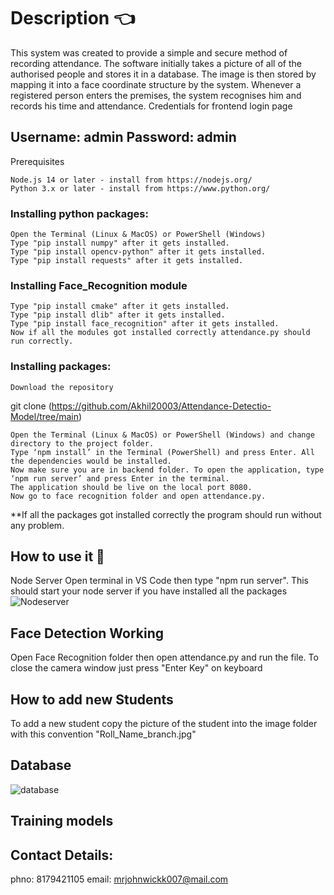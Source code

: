 # Description 👈

This system was created to provide a simple and secure method of recording attendance. The software initially takes a picture of all of the authorised people and stores it in a database. The image is then stored by mapping it into a face coordinate structure by the system. Whenever a registered person enters the premises, the system recognises him and records his time and attendance.
Credentials for frontend login page

## Username: admin Password: admin
Prerequisites

    Node.js 14 or later - install from https://nodejs.org/
    Python 3.x or later - install from https://www.python.org/

### Installing python packages:

    Open the Terminal (Linux & MacOS) or PowerShell (Windows)
    Type "pip install numpy" after it gets installed.
    Type "pip install opencv-python" after it gets installed.
    Type "pip install requests" after it gets installed.

### Installing Face_Recognition module

    Type "pip install cmake" after it gets installed.
    Type "pip install dlib" after it gets installed.
    Type "pip install face_recognition" after it gets installed.
    Now if all the modules got installed correctly attendance.py should run correctly.

### Installing packages:

    Download the repository

git clone (https://github.com/Akhil20003/Attendance-Detectio-Model/tree/main)

    Open the Terminal (Linux & MacOS) or PowerShell (Windows) and change directory to the project folder.
    Type ‘npm install’ in the Terminal (PowerShell) and press Enter. All the dependencies would be installed.
    Now make sure you are in backend folder. To open the application, type ‘npm run server’ and press Enter in the terminal.
    The application should be live on the local port 8080.
    Now go to face recognition folder and open attendance.py.

**If all the packages got installed correctly the program should run without any problem.
## How to use it 📖
Node Server
Open terminal in VS Code then type "npm run server". This should start your node server if you have installed all the packages
![Nodeserver](https://github.com/user-attachments/assets/d7eb2cce-bfdf-45c7-9583-987e5c0ddd3f)

## Face Detection Working
Open Face Recognition folder then open attendance.py and run the file. To close the camera window just press "Enter Key" on keyboard

## How to add new Students
To add a new student copy the picture of the student into the image folder with this convention 
"Roll_Name_branch.jpg"
## Database
![database](https://github.com/user-attachments/assets/3019ac64-b30e-4e36-a222-8ca34739a15f)

## Training models

## Contact Details: 
phno: 8179421105
email: mrjohnwickk007@mail.com

